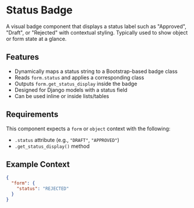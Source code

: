 # Status Badge

A visual badge component that displays a status label such as "Approved", "Draft", or "Rejected" with contextual styling. Typically used to show object or form state at a glance.

## Features

- Dynamically maps a status string to a Bootstrap-based badge class
- Reads `form.status` and applies a corresponding class
- Outputs `form.get_status_display` inside the badge
- Designed for Django models with a status field
- Can be used inline or inside lists/tables

## Requirements

This component expects a `form` or `object` context with the following:

- `.status` attribute (e.g., `"DRAFT"`, `"APPROVED"`)
- `.get_status_display()` method

## Example Context

```json
{
  "form": {
    "status": "REJECTED"
  }
}
